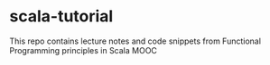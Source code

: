 # scala-tutorial
This repo contains lecture notes and code snippets from Functional Programming principles in Scala MOOC
